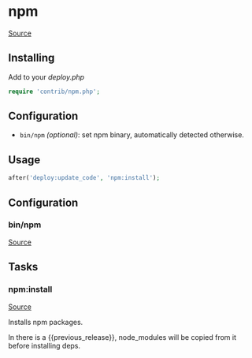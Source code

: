 <!-- DO NOT EDIT THIS FILE! -->
<!-- Instead edit contrib/npm.php -->
<!-- Then run bin/docgen -->

# npm

[Source](/contrib/npm.php)



## Installing

Add to your _deploy.php_

```php
require 'contrib/npm.php';
```

## Configuration

- `bin/npm` *(optional)*: set npm binary, automatically detected otherwise.

## Usage

```php
after('deploy:update_code', 'npm:install');
```



## Configuration
### bin/npm
[Source](https://github.com/deployphp/deployer/blob/master/contrib/npm.php#L24)






## Tasks

### npm:install
[Source](https://github.com/deployphp/deployer/blob/master/contrib/npm.php#L30)

Installs npm packages.

In there is a {{previous_release}}, node_modules will be copied from it before installing deps.


